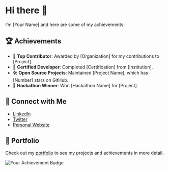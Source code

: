 # Hi there 👋

I’m [Your Name] and here are some of my achievements:

## 🏆 Achievements

- 🌟 **Top Contributor**: Awarded by [Organization] for my contributions to [Project].
- 📜 **Certified Developer**: Completed [Certification] from [Institution].
- 🛠 **Open Source Projects**: Maintained [Project Name], which has [Number] stars on GitHub.
- 🏅 **Hackathon Winner**: Won [Hackathon Name] for [Project].

## 🔗 Connect with Me

- [LinkedIn](https://linkedin.com/in/yourprofile)
- [Twitter](https://twitter.com/yourprofile)
- [Personal Website](https://yourwebsite.com)

## 💼 Portfolio

Check out my [portfolio](https://yourportfolio.com) to see my projects and achievements in more detail.

![Your Achievement Badge](https://img.shields.io/badge/Achievement-BadgeName-blue)
